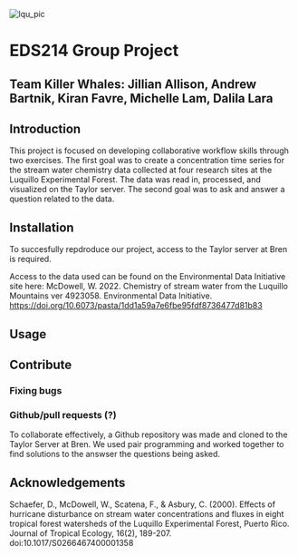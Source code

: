 ![lqu_pic](https://user-images.githubusercontent.com/110261671/186731231-61cf93f8-1111-46cd-ae9a-b1dfe6ddbaa6.jpg)

# EDS214 Group Project
## Team Killer Whales: Jillian Allison, Andrew Bartnik, Kiran Favre, Michelle Lam, Dalila Lara


## Introduction
This project is focused on developing collaborative workflow skills through two exercises. The first goal was to create a concentration time series for the stream water chemistry data collected at four research sites at the Luquillo Experimental Forest. The data was read in, processed, and visualized on the Taylor server. The second goal was to ask and answer a question related to the data. 


## Installation
To succesfully repdroduce our project, access to the Taylor server at Bren is required. 

Access to the data used can be found on the Environmental Data Initiative site here: McDowell, W. 2022. Chemistry of stream water from the Luquillo Mountains ver 4923058. Environmental Data Initiative. https://doi.org/10.6073/pasta/1dd1a59a7e6fbe95fdf8736477d81b83

## Usage

## Contribute 
### Fixing bugs
### Github/pull requests (?)
To collaborate effectively, a Github repository was made and cloned to the Taylor Server at Bren. We used pair programming and worked together to find solutions to the answser the questions being asked. 

## Acknowledgements

Schaefer, D., McDowell, W., Scatena, F., & Asbury, C. (2000). Effects of hurricane disturbance on stream water concentrations and fluxes in eight tropical forest watersheds of the Luquillo Experimental Forest, Puerto Rico. Journal of Tropical Ecology, 16(2), 189-207. doi:10.1017/S0266467400001358



